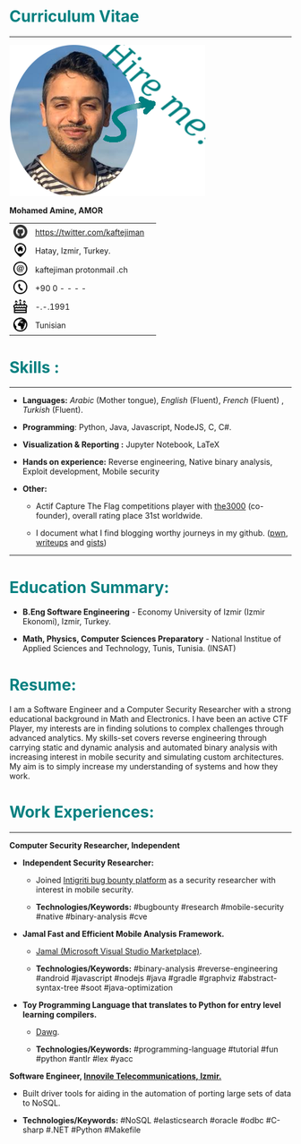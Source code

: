 <head>
</head>
<div class="flushleft" markdown="1">

# <span style="color: teal">Curriculum Vitae </span>

</div>

------------------------------------------------------------------------

<p>
  <img src="assets/cv_funny.png"/> 
</p>
<div class="flushleft" markdown="1">

**Mohamed Amine, AMOR**
</div>

|                                                           |                                  |     |
| :-------------------------------------------------------: | :------------------------------- | --- |
| <img src="assets/github.png" height="25px" width="25px">  | <https://twitter.com/kaftejiman> |     |
| <img src="assets/pasted9.png" height="25px" width="25px"> | Hatay, Izmir, Turkey.            |     |
| <img src="assets/pasted8.png" height="25px" width="25px"> | kaftejiman protonmail .ch        |     |
| <img src="assets/pasted6.png" height="25px" width="25px"> | +90 0 - - - -                    |     |
| <img src="assets/pasted5.png" height="25px" width="25px"> | -.-.1991                         |     |
| <img src="assets/pasted7.png" height="25px" width="25px"> | Tunisian                         |     |


# <span style="color: teal">Skills :</span>

------------------------------------------------------------------------

-   **Languages:** *Arabic* (Mother tongue), *English* (Fluent),
    *French* (Fluent) , *Turkish* (Fluent).

-   **Programming**: Python, Java, Javascript, NodeJS, C, C\#.

-   **Visualization & Reporting :** Jupyter Notebook, LaTeX

-   **Hands on experience:** Reverse engineering, Native binary
    analysis, Exploit development, Mobile security

-   **Other:**

    -   Actif Capture The Flag competitions player with
        [the3000](https://ctftime.org/team/110885) (co-founder), overall
        rating place 31st worldwide.

    -   I document what I find blogging worthy journeys in my github.
        ([pwn](https://github.com/kaftejiman/pwn),
        [writeups](https://github.com/kaftejiman/ctf-writeups) and
        [gists](https://gist.github.com/kaftejiman))

------------------------------------------------------------------------

# <span style="color: teal">Education Summary: </span> 

-   <div class="flushleft" markdown="1">

    **B.Eng Software Engineering** - Economy University of Izmir (Izmir
    Ekonomi), Izmir, Turkey.

    </div>

-   <div class="flushleft" markdown="1">

    **Math, Physics, Computer Sciences Preparatory** - National Institue
    of Applied Sciences and Technology, Tunis, Tunisia. (INSAT)

    </div>

# <span style="color: teal">Resume:</span>

I am a Software Engineer and a Computer Security Researcher with a
strong educational background in Math and Electronics. I have been an
active CTF Player, my interests are in finding solutions to complex
challenges through advanced analytics. My skills-set covers reverse
engineering through carrying static and dynamic analysis and automated
binary analysis with increasing interest in mobile security and
simulating custom architectures. My aim is to simply increase my
understanding of systems and how they work.

# <span style="color: teal">Work Experiences:</span>

------------------------------------------------------------------------

<tr class="odd">
<td style="text-align: left;"><p><strong>Computer Security Researcher, Independent</strong></p>
<ul>
    <li><p><strong>Independent Security Researcher:</strong></p></li>
    <ul>
        <li><p>Joined <a href="https://app.intigriti.com/profile/kaftejiman">Intigriti bug bounty platform</a> as a security researcher with interest in mobile security.</p></li>
        <li><p><strong>Technologies/Keywords:</strong> #bugbounty #research #mobile-security #native #binary-analysis #cve</p></li>
    </ul>
    <li><p><strong>Jamal Fast and Efficient Mobile Analysis Framework.</strong></p></li>
    <ul>
        <li><p><a href="https://marketplace.visualstudio.com/items?itemName=kaftejiman.jamal">Jamal (Microsoft Visual Studio Marketplace)</a>.</p></li>
        <li><p><strong>Technologies/Keywords:</strong> #binary-analysis #reverse-engineering #android #javascript #nodejs #java #gradle #graphviz #abstract-syntax-tree #soot #java-optimization</p></li>
    </ul>
    <li><p><strong>Toy Programming Language that translates to Python for entry level learning compilers.</strong></p></li>
    <ul>
        <li><p><a href="https://github.com/kaftejiman/dawg">Dawg</a>.</p></li>
        <li><p><strong>Technologies/Keywords:</strong> #programming-language #tutorial #fun #python #antlr #lex #yacc</p></li>
    </ul>
</ul>
<tr class="odd">
<td style="text-align: left;"><p><strong>Software Engineer, <a href="https://www.innovile.com/">Innovile Telecommunications, Izmir.</a></strong></p>
<ul>
<li><p>Built driver tools for aiding in the automation of porting large sets of data to NoSQL.</p></li>
<li><p><strong>Technologies/Keywords:</strong> #NoSQL #elasticsearch #oracle #odbc #C-sharp #.NET #Python #Makefile</p></li>
</ul>
</td>
</tr>
</td>
</tr>
<!-- Global site tag (gtag.js) - Google Analytics  -->
<script async src="https://www.googletagmanager.com/gtag/js?id=G-51CH9WM1H5"></script>
<script>
  window.dataLayer = window.dataLayer || [];
  function gtag(){dataLayer.push(arguments);}
  gtag('js', new Date());
  gtag('config', 'G-51CH9WM1H5');
</script>